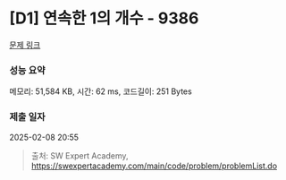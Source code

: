 # [D1] 연속한 1의 개수 - 9386 

[문제 링크](https://swexpertacademy.com/main/code/problem/problemDetail.do?contestProbId=AXALDUIq97oDFASI) 

### 성능 요약

메모리: 51,584 KB, 시간: 62 ms, 코드길이: 251 Bytes

### 제출 일자

2025-02-08 20:55



> 출처: SW Expert Academy, https://swexpertacademy.com/main/code/problem/problemList.do
